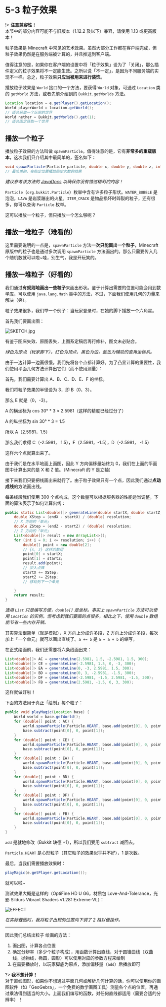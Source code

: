 # 5-3 粒子效果

!> **注意兼容性**！<br/>本节中的部分内容可能不与旧版本（1.12.2 及以下）兼容，请使用 1.13 或更高版本！

粒子效果是 Minecraft 中常见的艺术效果。虽然大部分工作都在客户端完成，但粒子效果仍然是在服务端被计算的，并且推送到客户端。

值得注意的是，如果你在客户端的设置中将「粒子效果」设为了「关闭」，那么插件定义的粒子效果将不一定能生效。之所以说「不一定」，是因为不同服务端的实现不一样。总之，粒子效果**只应当被用来进行装饰**。

播放粒子效果是 `World` 接口的一个方法，要获得 `World` 对象，可通过 `Location` 类的 `getWorld` 方法，或者先前介绍到的 `Bukkit.getWorlds` 方法。

```java
Location location = e.getPlayer().getLocation();
World playerWorld = location.getWorld();
// 适合获取一个玩家的世界
World nether = Bukkit.getWorlds().get(1);
// 适合固定获取一个世界
```

## 播放一个粒子

播放粒子效果的方法叫做 `spawnParticle`。值得注意的是，它有**非常多的重载版本**，这次我们只介绍其中最简单的，签名如下：

```java
void spawnParticle(Particle particle, double x, double y, double z, int count);
// 最简单的，在指定位置播放指定次数的效果
```

*建议参考该方法的 [JavaDocs](https://papermc.io/javadocs/paper/1.16/org/bukkit/World.html#spawnParticle-org.bukkit.Particle-org.bukkit.Location-int-) 以确保你没有错过精彩的内容！*

`Particle`（`org.bukkit.Particle`）枚举中含有许多粒子形状。`WATER_BUBBLE` 是泡泡，`LAVA` 是岩浆蹦出的火星，`ITEM_CRACK` 是物品损坏时碎裂的粒子，还有很多，你可以查询 `Particle` 枚举。

这可以播放一个粒子，但只播放一个怎么够呢？

## 播放一堆粒子（难看的）

这里需要说明的一点是，`spawnParticle` 方法**一次只能画出一个粒子**，Minecraft 原版中的粒子也是通过多次调用 `spawnParticle` 方法画出的。那么只需要传入几个随机数就可以啦~哇，别生气，我是开玩笑的。

## 播放一堆粒子（好看的）

我们通过**有规则地画出一些粒子**来画出形状。鉴于计算出需要的位置可能会用到数学库，可以使用 `java.lang.Math` 类中的方法，不过，下面我们使用几何的力量来解决（笑）。

粒子效果很多，我们举一个例子：当玩家登录时，在她的脚下播放一个六角星。

首先我们要画出图：

![SKETCH.jpg](https://s2.loli.net/2022/04/15/JhWLpNtaOZ7xnIc.jpg)

有鉴于图床失效、原图丢失，上图系定稿后再行修补，图文未必贴合。

*绿色为原点（玩家脚下），红色为顶点，黑色为边，蓝色为辅助的直角坐标系。*

由于一边计算一边画很慢，我们先将各个点都计算好。为了凸显计算的重要性，我们使用平面几何方法计算出它们（而不使用测量）：

首先，我们需要计算出 A、B、C、D、E、F 的坐标。

我们将粒子效果的半径设为 3，即 B（0，3）。

那么 E 就是（0，-3）。

A 的横坐标为 cos 30° * 3 ≈ 2.5981（这样的精度已经过分了）

A 的纵坐标为 sin 30° * 3 = 1.5

所以 A（2.5981，1.5）

那么我们求得 C（-2.5981， 1.5），F（2.5981，-1.5），D（-2.5981， -1.5）

这样六个点就算出来了。

由于我们是在水平地面上画图，因此 Y 方向偏移量始终为 0，我们在上面的平面图中计算出来的是 X 和 Z 值。（Minecraft 的 Y 是立轴）

接下来我们只要把线画出来就行了。由于粒子效果只有一个点，因此我们通过**点动成线**的方法画出线。

每条线段我们使用 300 个点构成，这个数量可以根据服务器的性能适当调整，下面的算法表示了如何计算出线：

```java
public static List<double[]> generateLine(double startX, double startZ, double endX, double endZ, int resolution) {
    double XStep = (endX - startX) / (double) resolution;
    // X 方向的「单元」
    double ZStep = (endZ - startZ) / (double) resolution;
    // Z 方向的「单元」
    List<double[]> result = new ArrayList<>();
    for (int i = 0; i <= resolution; i++) {
        double[] point = new double[2];
        // {x, z} 这样的数组
        point[0] = startX;
        point[1] = startZ;
        result.add(point);
        // 加入点阵
        startX += XStep;
        startZ += ZStep;
        // 移动到下一个单元

    }
    return result;
}
```

*选用 `List` 只是编写方便，`double[]` 是坐标。事实上 `spawnParticle` 方法可以使用 `Location` 的实例，但考虑到我们要画的点很多，相比之下，使用 `double` 数组能节省一些内存开销。*

其实算法很简单（就是模拟），X 方向上分成许多段，Z 方向上分成许多段，每次加上「一个单元」就可以画出直线了。`a += b` 是 `a = a + b` 的缩写。

在正式绘画前，我们还需要将六条线画出来：

```java
List<double[]> AC = generateLine(2.5981, 1.5, -2.5981, 1.5, 300);
List<double[]> CE = generateLine(-2.5981, 1.5, 0, -3, 300);
List<double[]> EA = generateLine(0, -3, 2.5981, 1.5, 300);
List<double[]> BD = generateLine(0, 3, -2.5981, -1.5, 300);
List<double[]> DF = generateLine(-2.5981, -1.5, 2.5981, -1.5, 300);
List<double[]> FB = generateLine(2.5981, -1.5, 0, 3, 300);
```

这样就做好啦！

下面的方法用于真正「绘制」每个粒子：

```java
public void playMagic(Location base) {
    World world = base.getWorld();
    for (double[] point : AC) {
        world.spawnParticle(Particle.HEART, base.add(point[0], 0, point[1]), 1);
        base.subtract(point[0], 0, point[1]);
    }
    for (double[] point : CE) {
        world.spawnParticle(Particle.HEART, base.add(point[0], 0, point[1]), 1);
        base.subtract(point[0], 0, point[1]);
    }
    for (double[] point : EA) {
        world.spawnParticle(Particle.HEART, base.add(point[0], 0, point[1]), 1);
        base.subtract(point[0], 0, point[1]);
    }
    for (double[] point : BD) {
        world.spawnParticle(Particle.HEART, base.add(point[0], 0, point[1]), 1);
        base.subtract(point[0], 0, point[1]);
    }
    for (double[] point : DF) {
        world.spawnParticle(Particle.HEART, base.add(point[0], 0, point[1]), 1);
        base.subtract(point[0], 0, point[1]);
    }
    for (double[] point : FB) {
        world.spawnParticle(Particle.HEART, base.add(point[0], 0, point[1]), 1);
        base.subtract(point[0], 0, point[1]);
    }
}
```

`add` 是就地修改（Bukkit 缺德 +1），所以我们要用 `subtract` 减回去。

`Particle.HEART` 是心形粒子（其它粒子的效果似乎并不好），1 是次数。

最后，当我们需要播放效果时：

```java
playMagic(e.getPlayer.getLocation());
```

就可以啦~

测试效果大概是这样的（OptiFine HD U G6，材质包 Love-And-Tolerance，光影 Sildurs Vibrant Shaders v1.281 Extreme-VL）：

![EFFECT](https://www.picbed.cn/images/2021/02/14/imagedb9a2128bf0dc4ed.png)

*在实际截图时，我将粒子出现的位置向下调了 2 格以便操作。*

---

因此我们总结出粒子 绘画的方法：

1. 画出图，计算各点位置
2. 确定分辨率（多少个粒子构成），用函数计算出直线，对于圆锥曲线（双曲线，抛物线，椭圆，圆形）可以使用对应的参数方程来绘制
3. 在需要播放时，以玩家脚底为原点，添加偏移量（`add`）后播放即可

?> **我不想计算！**<br/>对于直线图形，如果你不想通过平面几何或解析几何计算的话，你可以使用你的画图软件（如「GeoGebra」，一个免费的数学画图工具）测量各个点的位置，再通过乘法得到适当的大小。上面我们编写的函数，对任何直线都适用（需要合适的分辨率）！

